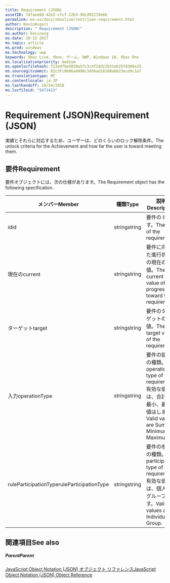```yaml
---
title: Requirement (JSON)
assetID: 74faee8d-42e3-cfcf-22b3-9dcd9227de6b
permalink: en-us/docs/xboxlive/rest/json-requirement.html
author: KevinAsgari
description: " Requirement (JSON)"
ms.author: kevinasg
ms.date: 20-12-2017
ms.topic: article
ms.prod: windows
ms.technology: uwp
keywords: Xbox Live, Xbox, ゲーム, UWP, Windows 10, Xbox One
ms.localizationpriority: medium
ms.openlocfilehash: f13edfbe5858a5fc3c4f24d22b31eb25f8386e25
ms.sourcegitcommit: 82c3fc0b06ad490c3456ad18180a6b23ecd9c1a7
ms.translationtype: MT
ms.contentlocale: ja-JP
ms.lasthandoff: 10/24/2018
ms.locfileid: "5471413"
---
```

# <a name="requirement-json"></a><span data-ttu-id="dfe78-104">Requirement (JSON)</span><span class="sxs-lookup"><span data-stu-id="dfe78-104">Requirement (JSON)</span></span>
<span data-ttu-id="dfe78-105">実績とそれらに対応するため、ユーザーは、どのくらいのロック解除条件。</span><span class="sxs-lookup"><span data-stu-id="dfe78-105">The unlock criteria for the Achievement and how far the user is toward meeting them.</span></span> 
<a id="ID4EN"></a>

 
## <a name="requirement"></a><span data-ttu-id="dfe78-106">要件</span><span class="sxs-lookup"><span data-stu-id="dfe78-106">Requirement</span></span>
 
<span data-ttu-id="dfe78-107">要件オブジェクトには、次の仕様があります。</span><span class="sxs-lookup"><span data-stu-id="dfe78-107">The Requirement object has the following specification.</span></span>
 
| <span data-ttu-id="dfe78-108">メンバー</span><span class="sxs-lookup"><span data-stu-id="dfe78-108">Member</span></span>| <span data-ttu-id="dfe78-109">種類</span><span class="sxs-lookup"><span data-stu-id="dfe78-109">Type</span></span>| <span data-ttu-id="dfe78-110">説明</span><span class="sxs-lookup"><span data-stu-id="dfe78-110">Description</span></span>| 
| --- | --- | --- | 
| <span data-ttu-id="dfe78-111">id</span><span class="sxs-lookup"><span data-stu-id="dfe78-111">id</span></span>| <span data-ttu-id="dfe78-112">string</span><span class="sxs-lookup"><span data-stu-id="dfe78-112">string</span></span>| <span data-ttu-id="dfe78-113">要件の ID です。</span><span class="sxs-lookup"><span data-stu-id="dfe78-113">The ID of the requirement.</span></span>| 
| <span data-ttu-id="dfe78-114">現在の</span><span class="sxs-lookup"><span data-stu-id="dfe78-114">current</span></span>| <span data-ttu-id="dfe78-115">string</span><span class="sxs-lookup"><span data-stu-id="dfe78-115">string</span></span>| <span data-ttu-id="dfe78-116">要件に向けた進行状況の現在の値。</span><span class="sxs-lookup"><span data-stu-id="dfe78-116">The current value of progression toward the requirement.</span></span>| 
| <span data-ttu-id="dfe78-117">ターゲット</span><span class="sxs-lookup"><span data-stu-id="dfe78-117">target</span></span>| <span data-ttu-id="dfe78-118">string</span><span class="sxs-lookup"><span data-stu-id="dfe78-118">string</span></span>| <span data-ttu-id="dfe78-119">要件のターゲットの値。</span><span class="sxs-lookup"><span data-stu-id="dfe78-119">The target value of the requirement.</span></span>| 
| <span data-ttu-id="dfe78-120">入力</span><span class="sxs-lookup"><span data-stu-id="dfe78-120">operationType</span></span>| <span data-ttu-id="dfe78-121">string</span><span class="sxs-lookup"><span data-stu-id="dfe78-121">string</span></span>| <span data-ttu-id="dfe78-122">要件の操作の種類。</span><span class="sxs-lookup"><span data-stu-id="dfe78-122">The operation type of the requirement.</span></span> <span data-ttu-id="dfe78-123">有効な値は、合計、最小、最大値はします。</span><span class="sxs-lookup"><span data-stu-id="dfe78-123">Valid values are Sum, Minimum, Maximum.</span></span>| 
| <span data-ttu-id="dfe78-124">ruleParticipationType</span><span class="sxs-lookup"><span data-stu-id="dfe78-124">ruleParticipationType</span></span>| <span data-ttu-id="dfe78-125">string</span><span class="sxs-lookup"><span data-stu-id="dfe78-125">string</span></span>| <span data-ttu-id="dfe78-126">要件の参加の種類。</span><span class="sxs-lookup"><span data-stu-id="dfe78-126">The participation type of the requirement.</span></span> <span data-ttu-id="dfe78-127">有効な値は、個人のグループです。</span><span class="sxs-lookup"><span data-stu-id="dfe78-127">Valid values are Individual, Group.</span></span>| 
  
<a id="ID4ETC"></a>

 
## <a name="see-also"></a><span data-ttu-id="dfe78-128">関連項目</span><span class="sxs-lookup"><span data-stu-id="dfe78-128">See also</span></span>
 
<a id="ID4EVC"></a>

 
##### <a name="parent"></a><span data-ttu-id="dfe78-129">Parent</span><span class="sxs-lookup"><span data-stu-id="dfe78-129">Parent</span></span> 

[<span data-ttu-id="dfe78-130">JavaScript Object Notation (JSON) オブジェクト リファレンス</span><span class="sxs-lookup"><span data-stu-id="dfe78-130">JavaScript Object Notation (JSON) Object Reference</span></span>](atoc-xboxlivews-reference-json.md)

   